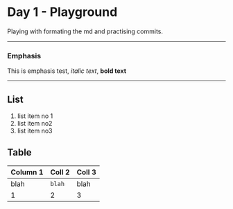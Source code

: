 # Day 1 - Playground

Playing with formating the md and practising commits.

---

### Emphasis

This is emphasis test, *italic text*, __bold text__

---

## List
1. list item no 1
2. list item no2
3. list item no3

## Table

Column 1 | Coll 2 | Coll 3
--- | --- | ---
blah | `blah` | blah
1 | 2 | 3
